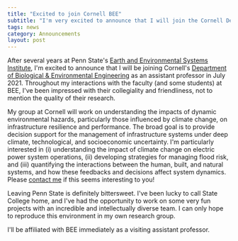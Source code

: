 ```yaml
---
title: "Excited to join Cornell BEE"
subtitle: "I'm very excited to announce that I will join the Cornell Department of Biological & Environmental Engineering in July 2021"
tags: news
category: Announcements
layout: post
---
```


After several years at Penn State's [Earth and Environmental Systems Institute](https://eesi.psu.edu), I'm excited to announce that I will be joining Cornell's [Department of Biological & Environmental Engineering](https://bee.cals.cornell.edu) as an assistant professor in July 2021. Throughout my interactions with the faculty (and some students) at BEE, I've been impressed with their collegiality and friendliness, not to mention the quality of their research.

My group at Cornell will work on understanding the impacts of dynamic environmental hazards, particularly those influenced by climate change, on infrastructure resilience and performance. The broad goal is to provide decision support for the management of infrastructure systems under deep climate, technological, and socioeconomic uncertainty. I'm particularly interested in (i) understanding the impact of climate change on electric power system operations, (ii) developing strategies for managing flood risk, and (iii) quantifying the interactions between the human, built, and natural systems, and how these feedbacks and decisions affect system dynamics. Please [contact me](/contact) if this seems interesting to you!

Leaving Penn State is definitely bittersweet. I've been lucky to call State College home, and I've had the opportunity to work on some very fun projects with an incredible and intellectually diverse team. I can only hope to reproduce this environment in my own research group.

I'll be affiliated with BEE immediately as a visiting assistant professor.
